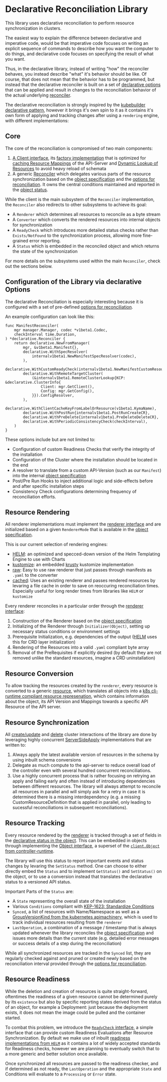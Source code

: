 # Declarative Reconciliation Library

This library uses declarative reconciliation to perform resource synchronization in clusters.

The easiest way to explain the difference between declarative and imperative code, would be that imperative code focuses on writing an explicit sequence of commands to describe how you want the computer to do things, and declarative code focuses on specifying the result of what you want.

Thus, in the declarative library, instead of writing "how" the reconciler behaves, you instead describe "what" it's behavior should be like. Of course, that does not mean that the behavior has to be programmed, but instead that the declarative reconciler is built on a set of [declarative options](v2/options.go) that can be applied and result in changes to the reconciliation behavior of the actual underlying [reconciler](v2/reconciler.go).

The declarative reconciliation is strongly inspired by the [kubebuilder declarative pattern](https://github.com/kubernetes-sigs/kubebuilder-declarative-pattern), however it brings it's own spin to it as it contains it's own form of applying and tracking changes after using a `rendering` engine, with different implementations:

## Core

The core of the reconciliation is compromised of two main components:
1. [A Client interface](v2/client.go), its [factory implementation](v2/factory.go) that is optimized for [caching Resource Mappings](v2/client_cache.go) of the API-Server and [Dynamic Lookup of Resources](v2/client_proxy.go) to avoid heavy reload of schemata
2. A generic [Reconciler](v2/reconciler.go) which delegates various parts of the resource synchronization based on the [object specification](v2/spec.go) and the [options for reconciliation](v2/options.go). It owns the central conditions maintained and reported in the [object status](v2/object.go).

While the client is the main subsystem of the `Reconciler` implementation, the `Reconciler` also redirects to other subsystems to achieve its goal:
- A `Renderer` which determines all resources to reconcile as a byte stream
- A `Converter` which converts the rendered resources into internal objects for synchronization
- A `ReadyCheck` which introduces more detailed status checks rather than `Exists/NotFound` to the synchronization process, allowing more fine-grained error reporting.
- A `Status` which is embedded in the reconciled object and which returns the state of the synchronization

For more details on the subsystems used within the main `Reconciler`, check out the sections below.

## Configuration of the Library via declarative Options

The declarative Reconciliation is especially interesting because it is configured with a set of pre-defined [options for reconciliation](v2/options.go).

An example configuration can look like this:

```golang
func ManifestReconciler(
	mgr manager.Manager, codec *v1beta1.Codec,
	checkInterval time.Duration,
) *declarative.Reconciler {
	return declarative.NewFromManager(
		mgr, &v1beta1.Manifest{},
		declarative.WithSpecResolver(
			internalv1beta1.NewManifestSpecResolver(codec),
		),
		declarative.WithCustomReadyCheck(internalv1beta1.NewManifestCustomResourceReadyCheck()),
		declarative.WithRemoteTargetCluster(
			(&internalv1beta1.RemoteClusterLookup{KCP: &declarative.ClusterInfo{
				Client: mgr.GetClient(),
				Config: mgr.GetConfig(),
			}}).ConfigResolver,
		),
		declarative.WithClientCacheKeyFromLabelOrResource(v1beta1.KymaName),
		declarative.WithPostRun{internalv1beta1.PostRunCreateCR},
		declarative.WithPreDelete{internalv1beta1.PreDeleteDeleteCR},
		declarative.WithPeriodicConsistencyCheck(checkInterval),
	)
}
```

These options include but are not limited to:
- Configuration of custom Readiness Checks that verify the integrity of the installation
- Configuration of the Cluster where the installation should be located in the end
- A resolver to translate from a custom API-Version (such as our `Manifest`) into the internal [object specification](v2/spec.go)
- Post/Pre Run Hooks to inject additional logic and side-effects before and after specific installation steps
- Consistency Check configurations determining frequency of reconciliation efforts.


## Resource Rendering

All renderer implementations must implement the [renderer interface](v2/renderer.go) and are initialized based on a given `RendererMode` that is available in the [object specification](v2/spec.go).

This is our current selection of rendering engines:

- [HELM](v2/renderer_helm.go): an optimized and specced-down version of the Helm Templating Engine to use with Charts
- [kustomize](v2/renderer_kustomize.go): an embedded [krusty](https://pkg.go.dev/sigs.k8s.io/kustomize/api/krusty) kustomize implementation
- [raw](v2/renderer_raw.go): Easy to use raw renderer that just passes through manifests as `.yaml` to the converter
- [cached](v2/renderer_with_cache.go): Uses an existing renderer and passes rendered resources by levaring a file cache in order to save on reoccuring reconciliation times. Especially useful for long render times from libraries like `HELM` or `kustomize`

Every renderer reconciles in a particular order through the [renderer interface](v2/renderer.go):

1. Construction of the Renderer based on the [object specification](v2/spec.go)
2. Initializing of the Renderer through `Initializer(Object)`, setting up necessary status conditions or environment settings
3. Prerequisite Initialization, e.g. dependencies of the output ([HELM](v2/renderer_helm.go) uses this for CRD layer initialization)
4. Rendering of the Resources into a valid `.yaml` compliant byte array
5. Removal of the PreRequisites if explicitly desired (by default they are not removed unlike the standard resources, imagine a CRD uninstallation)

## Resource Conversion

To allow tracking the resources created by the `renderer`, every resource is converted to a generic [resource](v2/resource_converter.go), which translates all objects into a [k8s cli-runtime compliant resource represenation](https://pkg.go.dev/k8s.io/cli-runtime/pkg/resource#Info), which contains information about the object, its API Version and Mappings towards a specific API Resource of the API server.

## Resource Synchronization

All [create/update](v2/ssa.go) and [delete](v2/cleanup.go) cluster interactions of the library are done by leveraging highly concurrent [ServerSideApply](https://kubernetes.io/docs/reference/using-api/server-side-apply/) implementations that are written to:
1. Always apply the latest available version of resources in the schema by using inbuilt schema conversions
2. Delegate as much compute to the api-server to reduce overall load of the controller even with several hundred concurrent reconciliations.
3. Use a highly concurrent process that is rather focusing on retrying an apply and failing early and often instead of introducing dependencies between different resources. The library will always attempt to reconcile all resources in parallel and will simply ask for a retry in case it is determined there is a missing interdependency (e.g. a missing CustomResourceDefinition that is applied in parallel, only leading to sucessful reconciliations in subsequent reconciliations).

## Resource Tracking

Every resource rendered by the [renderer](v2/renderer.go) is tracked through a set of fields in the [declarative status in the object](v2/object.go). This can be embedded in objects through implementing the [Object interface](v2/object.go), a superset of the [`client.Object` from controller-runtime](https://github.com/kubernetes-sigs/controller-runtime/blob/main/pkg/client/object.go).

The library will use this status to report important events and status changes by levaring the `SetStatus` method. One can choose to either directly embed the `Status` and to implement `GetStatus()` and `SetStatus()` on the object, or to use a conversion instead that translates the declarative status to a versioned API status.

Important Parts of the `Status` are:
- A `State` representing the overall state of the installation
- Various `Conditions` compliant with [KEP-1623: Standardize Conditions](https://github.com/kubernetes/enhancements/tree/master/keps/sig-api-machinery/1623-standardize-conditions)
- `Synced`, a list of resources with Name/Namespace as well as a [GroupVersionKind from the kubernetes apimachinery](https://pkg.go.dev/k8s.io/apimachinery/pkg/apis/meta/v1#GroupVersionKind), which is used to track individual resources resulting from the `renderer`
- `LastOperation`, a combination of a message / timestamp that is always updated whenever the library reconciles the [object specification](v2/spec.go) and issues more details than the current state (e.g. detailed error messages or success details of a step during the reconciliation)

While all synchronized resources are tracked in the `Synced` list, they are regularly checked against and pruned or created newly based on the reconciliation interval provided through the [options for reconciliation](v2/options.go).

## Resource Readiness

While the deletion and creation of resources is quite straight-forward, oftentimes the readiness of a given resource cannot be determined purely by its `existence` but also by specific reporting states derived from the status of an object, for example a Deployment: just because the deployment exists, it does not mean the image could be pulled and the container started.

To combat this problem, we introduce the [`ReadyCheck` interface](v2/ready_check.go), a simple interface that can provide custom Readiness Evaluations after Resource Synchronization. By default we make use of inbuilt [readiness implementations from `HELM`](https://github.com/helm/helm/blob/main/pkg/kube/ready.go) as it contains a lot of widely accepted standards for Readiness checks, however we are planning to eventually switch that to a more generic and better solution once available.

Once synchronized all resources are passed to the readiness checker, and if determined as not ready, the `LastOperation` and the appropriate `State` and Conditions will evaluate to a `Processing` or `Error` state.
